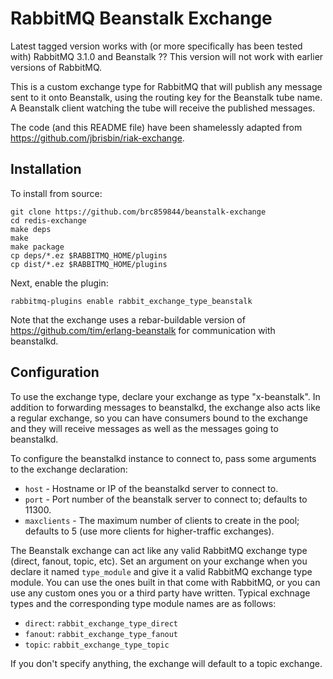# RabbitMQ Beanstalk Exchange

Latest tagged version works with (or more specifically has been tested with) RabbitMQ 3.1.0 and Beanstalk
?? This version will not work with earlier versions of RabbitMQ.


This is a custom exchange type for RabbitMQ that will publish any message sent to it onto Beanstalk, using the 
routing key for the Beanstalk tube name. A Beanstalk client watching the tube will receive the published messages.

The code (and this README file) have been shamelessly adapted from https://github.com/jbrisbin/riak-exchange.

## Installation

To install from source:

    git clone https://github.com/brc859844/beanstalk-exchange
    cd redis-exchange
    make deps
    make
    make package
    cp deps/*.ez $RABBITMQ_HOME/plugins
    cp dist/*.ez $RABBITMQ_HOME/plugins

Next, enable the plugin:

    rabbitmq-plugins enable rabbit_exchange_type_beanstalk

Note that the exchange uses a rebar-buildable version of https://github.com/tim/erlang-beanstalk for communication
with beanstalkd.

## Configuration

To use the exchange type, declare your exchange as type "x-beanstalk". In addition to forwarding messages to 
beanstalkd, the exchange also acts like a regular exchange, so you can have consumers bound to the exchange and they 
will receive messages as well as the messages going to beanstalkd.

To configure the beanstalkd instance to connect to, pass some arguments to the exchange declaration:

* `host` - Hostname or IP of the beanstalkd server to connect to.
* `port` - Port number of the beanstalk server to connect to; defaults to 11300.
* `maxclients` - The maximum number of clients to create in the pool; defaults to 5 (use more clients for higher-traffic exchanges).

The Beanstalk exchange can act like any valid RabbitMQ exchange type (direct, fanout, topic, etc). Set an argument on 
your exchange when you declare it named `type_module` and give it a valid RabbitMQ exchange type module. You can use 
the ones built in that come with RabbitMQ, or you can use any custom ones you or a third party have written. Typical
exchnage types and the corresponding type module names are as follows:

* `direct`: `rabbit_exchange_type_direct`
* `fanout`: `rabbit_exchange_type_fanout`
* `topic`: `rabbit_exchange_type_topic`

If you don't specify anything, the exchange will default to a topic exchange.


